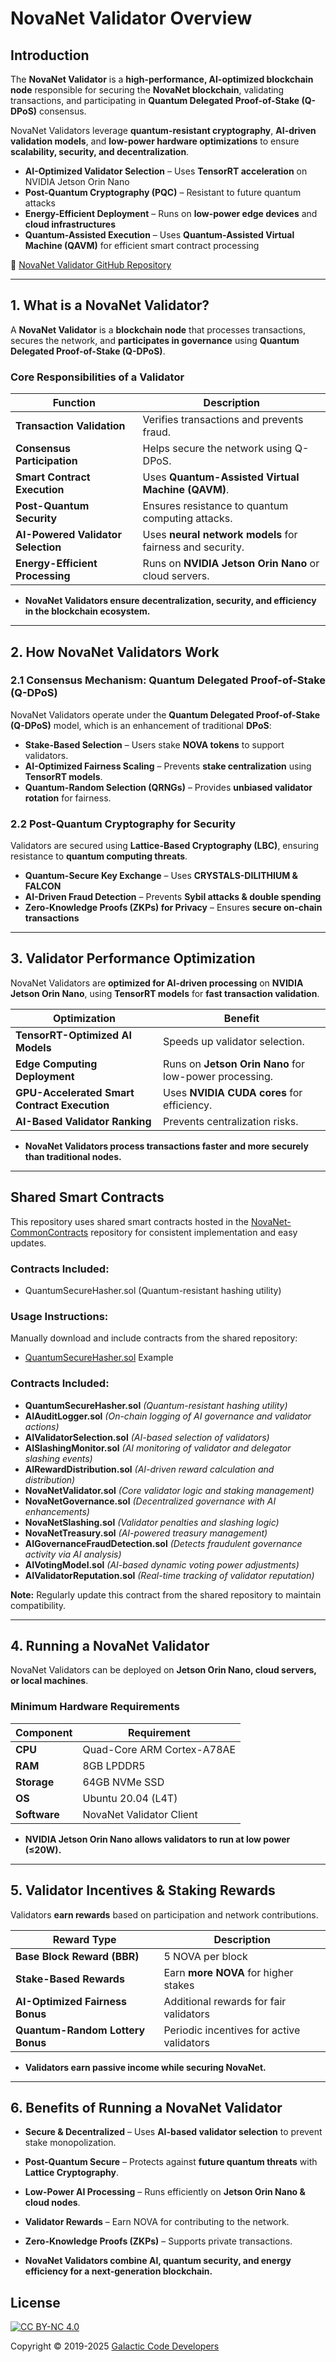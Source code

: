 # NovaNet Validator Overview

## **Introduction**
The **NovaNet Validator** is a **high-performance, AI-optimized blockchain node** responsible for securing the **NovaNet blockchain**, validating transactions, and participating in **Quantum Delegated Proof-of-Stake (Q-DPoS)** consensus.

NovaNet Validators leverage **quantum-resistant cryptography**, **AI-driven validation models**, and **low-power hardware optimizations** to ensure **scalability, security, and decentralization**.

* **AI-Optimized Validator Selection** – Uses **TensorRT acceleration** on NVIDIA Jetson Orin Nano  
* **Post-Quantum Cryptography (PQC)** – Resistant to future quantum attacks  
* **Energy-Efficient Deployment** – Runs on **low-power edge devices** and **cloud infrastructures**  
* **Quantum-Assisted Execution** – Uses **Quantum-Assisted Virtual Machine (QAVM)** for efficient smart contract processing  

🔗 [NovaNet Validator GitHub Repository](https://github.com/Galactic-Code-Developers/NovaNet-Validator)

---

## **1. What is a NovaNet Validator?**
A **NovaNet Validator** is a **blockchain node** that processes transactions, secures the network, and **participates in governance** using **Quantum Delegated Proof-of-Stake (Q-DPoS)**.

### **Core Responsibilities of a Validator**
| **Function** | **Description** |
|-------------|----------------|
| **Transaction Validation** | Verifies transactions and prevents fraud. |
| **Consensus Participation** | Helps secure the network using Q-DPoS. |
| **Smart Contract Execution** | Uses **Quantum-Assisted Virtual Machine (QAVM)**. |
| **Post-Quantum Security** | Ensures resistance to quantum computing attacks. |
| **AI-Powered Validator Selection** | Uses **neural network models** for fairness and security. |
| **Energy-Efficient Processing** | Runs on **NVIDIA Jetson Orin Nano** or cloud servers. |

* **NovaNet Validators ensure decentralization, security, and efficiency in the blockchain ecosystem.**  

---

## **2. How NovaNet Validators Work**
### **2.1 Consensus Mechanism: Quantum Delegated Proof-of-Stake (Q-DPoS)**
NovaNet Validators operate under the **Quantum Delegated Proof-of-Stake (Q-DPoS)** model, which is an enhancement of traditional **DPoS**:

* **Stake-Based Selection** – Users stake **NOVA tokens** to support validators.  
* **AI-Optimized Fairness Scaling** – Prevents **stake centralization** using **TensorRT models**.  
* **Quantum-Random Selection (QRNGs)** – Provides **unbiased validator rotation** for fairness.  

### **2.2 Post-Quantum Cryptography for Security**
Validators are secured using **Lattice-Based Cryptography (LBC)**, ensuring resistance to **quantum computing threats**.  

* **Quantum-Secure Key Exchange** – Uses **CRYSTALS-DILITHIUM & FALCON**  
* **AI-Driven Fraud Detection** – Prevents **Sybil attacks & double spending**  
* **Zero-Knowledge Proofs (ZKPs) for Privacy** – Ensures **secure on-chain transactions**  

---

## **3. Validator Performance Optimization**
NovaNet Validators are **optimized for AI-driven processing** on **NVIDIA Jetson Orin Nano**, using **TensorRT models** for **fast transaction validation**.

| **Optimization** | **Benefit** |
|----------------|------------|
| **TensorRT-Optimized AI Models** | Speeds up validator selection. |
| **Edge Computing Deployment** | Runs on **Jetson Orin Nano** for low-power processing. |
| **GPU-Accelerated Smart Contract Execution** | Uses **NVIDIA CUDA cores** for efficiency. |
| **AI-Based Validator Ranking** | Prevents centralization risks. |

* **NovaNet Validators process transactions faster and more securely than traditional nodes.**  

---
## Shared Smart Contracts

This repository uses shared smart contracts hosted in the [NovaNet-CommonContracts](https://github.com/Galactic-Code-Developers/NovaNet-CommonContracts) repository for consistent implementation and easy updates.

### Contracts Included:
- QuantumSecureHasher.sol (Quantum-resistant hashing utility)

### Usage Instructions:
Manually download and include contracts from the shared repository:
- [QuantumSecureHasher.sol](https://github.com/Galactic-Code-Developers/NovaNet-CommonContracts/blob/main/contracts/QuantumSecureHasher.sol) Example

### Contracts Included:
- **QuantumSecureHasher.sol** *(Quantum-resistant hashing utility)*
- **AIAuditLogger.sol** *(On-chain logging of AI governance and validator actions)*
- **AIValidatorSelection.sol** *(AI-based selection of validators)*
- **AISlashingMonitor.sol** *(AI monitoring of validator and delegator slashing events)*
- **AIRewardDistribution.sol** *(AI-driven reward calculation and distribution)*
- **NovaNetValidator.sol** *(Core validator logic and staking management)*
- **NovaNetGovernance.sol** *(Decentralized governance with AI enhancements)*
- **NovaNetSlashing.sol** *(Validator penalties and slashing logic)*
- **NovaNetTreasury.sol** *(AI-powered treasury management)*
- **AIGovernanceFraudDetection.sol** *(Detects fraudulent governance activity via AI analysis)*
- **AIVotingModel.sol** *(AI-based dynamic voting power adjustments)*
- **AIValidatorReputation.sol** *(Real-time tracking of validator reputation)*

**Note:** Regularly update this contract from the shared repository to maintain compatibility.

---

## **4. Running a NovaNet Validator**
NovaNet Validators can be deployed on **Jetson Orin Nano, cloud servers, or local machines**.

### **Minimum Hardware Requirements**
| **Component** | **Requirement** |
|--------------|---------------|
| **CPU** | Quad-Core ARM Cortex-A78AE |
| **RAM** | 8GB LPDDR5 |
| **Storage** | 64GB NVMe SSD |
| **OS** | Ubuntu 20.04 (L4T) |
| **Software** | NovaNet Validator Client |

* **NVIDIA Jetson Orin Nano allows validators to run at low power (≤20W).**  

---

## **5. Validator Incentives & Staking Rewards**
Validators **earn rewards** based on participation and network contributions.

| **Reward Type** | **Description** |
|--------------|----------------|
| **Base Block Reward (BBR)** | 5 NOVA per block |
| **Stake-Based Rewards** | Earn **more NOVA** for higher stakes |
| **AI-Optimized Fairness Bonus** | Additional rewards for fair validators |
| **Quantum-Random Lottery Bonus** | Periodic incentives for active validators |

* **Validators earn passive income while securing NovaNet.**  

---

## **6. Benefits of Running a NovaNet Validator**
* **Secure & Decentralized** – Uses **AI-based validator selection** to prevent stake monopolization.  
* **Post-Quantum Secure** – Protects against **future quantum threats** with **Lattice Cryptography**.  
* **Low-Power AI Processing** – Runs efficiently on **Jetson Orin Nano & cloud nodes**.  
* **Validator Rewards** – Earn NOVA for contributing to the network.  
* **Zero-Knowledge Proofs (ZKPs)** – Supports private transactions.  

* **NovaNet Validators combine AI, quantum security, and energy efficiency for a next-generation blockchain.**  

## License

[![CC BY-NC 4.0][cc-by-nc-image]][cc-by-nc]

[cc-by-nc]: https://creativecommons.org/licenses/by-nc/4.0/
[cc-by-nc-image]: https://licensebuttons.net/l/by-nc/4.0/88x31.png
[cc-by-nc-shield]: https://img.shields.io/badge/License-CC%20BY--NC%204.0-lightgrey.svg

Copyright © 2019-2025 [Galactic Code Developers](https://github.com/Galactic-Code-Developers)
